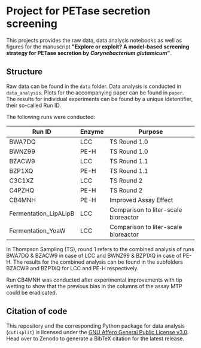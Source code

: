 # Project for PETase secretion screening

This projects provides the raw data, data analysis notebooks as well as figures for the manuscript __"Explore or exploit? A model-based screening strategy for PETase secretion by _Corynebacterium glutamicum_"__.

## Structure
Raw data can be found in the `data` folder. Data analysis is conducted in `data_analysis`. Plots for the accompanying paper can be found in `paper`.
The results for individual experiments can be found by a unique idetentifier, their so-called Run ID.

The following runs were conducted:

| Run ID                | Enzyme | Purpose                              |
| --------------------- | ------ | ------------------------------------ |
| BWA7DQ                | LCC    | TS Round 1.0                         |
| BWNZ99                | PE-H   | TS Round 1.0                         |
| BZACW9                | LCC    | TS Round 1.1                         |
| BZP1XQ                | PE-H   | TS Round 1.1                         |
| C3C1XZ                | LCC    | TS Round 2                           |
| C4PZHQ                | PE-H   | TS Round 2                           |
| CB4MNH                | PE-H   | Improved Assay Effect                |
| Fermentation_LipALipB | LCC    | Comparison to liter-scale bioreactor |
| Fermentation_YoaW     | LCC    | Comparison to liter-scale bioreactor |

In Thompson Sampling (TS), round 1 refers to the combined analysis of runs BWA7DQ & BZACW9 in case of LCC and BWNZ99 & BZP1XQ in case of PE-H.
The results for the combined analysis can be found in the subfolders BZACW9 and BZP1XQ for LCC and PE-H respectively.

Run CB4MNH was conducted after experimental improvements with tip wetting to show that the previous bias in the columns of the assay MTP could be eradicated.

## Citation of code
This repository and the corresponding Python package for data analysis (`cutisplit`) is licensed under the [GNU Affero General Public License v3.0](https://github.com/JuBiotech/petase-ts-paper/blob/main/LICENSE.md).
Head over to Zenodo to generate a BibTeX citation for the latest release.
